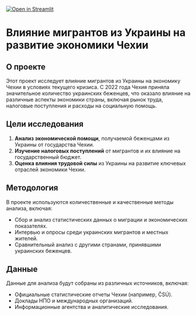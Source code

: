 [![Open in Streamlit](https://static.streamlit.io/badges/streamlit_badge_black.svg)](https://share.streamlit.io/nataliiasvet/natasha01/main/diagramma.py)

# Влияние мигрантов из Украины на развитие экономики Чехии

## О проекте

Этот проект исследует влияние мигрантов из Украины на экономику Чехии в условиях текущего кризиса. С 2022 года Чехия приняла значительное количество украинских беженцев, что оказало влияние на различные аспекты экономики страны, включая рынок труда, налоговые поступления и расходы на социальную помощь.

## Цели исследования

1. **Анализ экономической помощи**, получаемой беженцами из Украины от государства Чехии.
2. **Изучение налоговых поступлений** от мигрантов и их влияние на государственный бюджет.
3. **Оценка влияния трудовой силы** из Украины на развитие ключевых отраслей экономики Чехии.

## Методология

В проекте используются количественные и качественные методы анализа, включая:

- Сбор и анализ статистических данных о миграции и экономических показателях.
- Интервью и опросы среди украинских мигрантов и местных жителей.
- Сравнительный анализ с другими странами, принявшими украинских беженцев.

## Данные

Данные для анализа будут собраны из различных источников, включая:

- Официальные статистические отчеты Чехии (например, ČSÚ).
- Доклады НПО и международных организаций.
- Информационные агентства и аналитические исследования.



